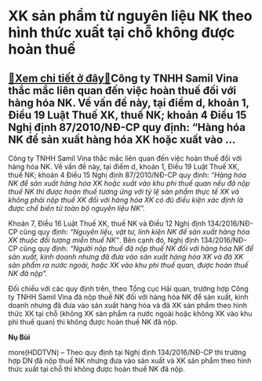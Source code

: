 XK sản phẩm từ nguyên liệu NK theo hình thức xuất tại chỗ không được hoàn thuế
==============================================================================

[:gift:Xem chi tiết ở đây:gift:](https://hddtvn.com/xk-san-pham-tu-nguyen-lieu-nk-theo-hinh-thuc-xuat-tai-cho-khong-duoc-hoan-thue/)Công ty TNHH Samil Vina thắc mắc liên quan đến việc hoàn thuế đối với hàng hóa NK. Về vấn đề này, tại điểm d, khoản 1, Điều 19 Luật Thuế XK, thuế NK; khoản 4 Điều 15 Nghị định 87/2010/NĐ-CP quy định: “Hàng hóa NK để sản xuất hàng hóa XK hoặc xuất vào …
------------------------------------------------------------------------------------------------------------------------------------------------------------------------------------------------------------------------------------------------------------


Công ty TNHH Samil Vina thắc mắc liên quan đến việc hoàn thuế đối với hàng hóa NK. Về vấn đề này, tại điểm d, khoản 1, Điều 19 Luật Thuế XK, thuế NK; khoản 4 Điều 15 Nghị định 87/2010/NĐ-CP quy định: *“Hàng hóa NK để sản xuất hàng hóa XK hoặc xuất vào khu phi thuế quan nếu đã nộp thuế NK thì được hoàn thuế tương ứng với tỷ lệ sản phẩm thực tế XK và không phải nộp thuế XK đối với hàng hóa XK có đủ điều kiện xác định là được chế biến từ toàn bộ nguyên liệu NK”.*


Khoản 7, Điều 16 Luật Thuế XK, thuế NK và Điều 12 Nghị định 134/2016/NĐ-CP cũng quy định: *“Nguyên liệu, vật tư, linh kiện NK để sản xuất hàng hóa XK thuộc đối tượng miễn thuế NK”*. Bên cạnh đó, Nghị định 134/2016/NĐ-CP cũng quy định: *“Người nộp thuế đã nộp thuế NK đối với hàng hóa NK để sản xuất, kinh doanh nhưng đã đưa vào sản xuất hàng hóa XK và đã XK sản phẩm ra nước ngoài, hoặc XK vào khu phi thuế quan, được hoàn thuế NK đã nộp”.*


Đối chiếu với các quy định trên, theo Tổng cục Hải quan, trường hợp Công ty TNHH Samil Vina đã nộp thuế NK đối với hàng hóa NK để sản xuất, kinh doanh nhưng đã đưa vào sản xuất hàng hóa và đã XK sản phẩm theo hình thức XK tại chỗ (không XK sản phẩm ra nước ngoài hoặc không XK vào khu phi thuế quan) thì không được hoàn thuế NK đã nộp.




**Nụ Bùi**



more(HDDTVN) – Theo quy định tại Nghị định 134/2016/NĐ-CP thì trường hợp DN đã nộp thuế NK nhưng đưa vào sản xuất và XK sản phẩm theo hình thức xuất tại chỗ thì không được hoàn thuế NK đã nộp.

